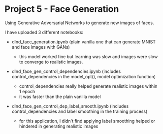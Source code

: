 # Project 5 - Face Generation

Using Generative Adversarial Networks to generate new images of faces.

I have uploaded 3 different notebooks:

- dlnd_face_generation.ipynb (plain vanilla one that can generate MNIST and face images with GANs)
  - this model worked fine but learning was slow and images were slow to converge to realistic images.

- dlnd_face_gen_control_dependencies.ipynb (includes control_dependencies in the model_opt(), model optimization function)
  - control_dependencies really helped generate realistic images within 1 epoch
  - it was faster than the plain vanilla model

- dlnd_face_gen_control_dep_label_smooth.ipynb (includes control_dependencies and label smoothing in the training process)
  - for this application, I didn't find applying label smoothing helped or hindered in generating realistic images
